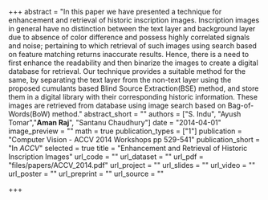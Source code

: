 +++
abstract = "In this paper we have presented a technique for enhancement and retrieval of historic inscription images. Inscription images in general have no distinction between the text layer and background layer due to absence of color difference and possess highly correlated signals and noise; pertaining to which retrieval of such images using search based on feature matching returns inaccurate results. Hence, there is a need to first enhance the readability and then binarize the images to create a digital database for retrieval. Our technique provides a suitable method for the same, by separating the text layer from the non-text layer using the proposed cumulants based Blind Source Extraction(BSE) method, and store them in a digital library with their corresponding historic information. These images are retrieved from database using image search based on Bag-of-Words(BoW) method."
abstract_short = ""
authors = ["S. Indu", "Ayush Tomar","**Aman Raj**", "Santanu Chaudhury"]
date = "2014-04-01"
image_preview = ""
math = true
publication_types = ["1"]
publication = "Computer Vision - ACCV 2014 Workshops pp 529-541"
publication_short = "In *ACCV*"
selected = true
title = "Enhancement and Retrieval of Historic Inscription Images"
url_code = ""
url_dataset = ""
url_pdf = "files/papers/ACCV_2014.pdf"
url_project = ""
url_slides = ""
url_video = ""
url_poster = ""
url_preprint = ""
url_source = ""

+++

